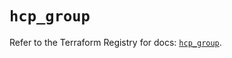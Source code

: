 # `hcp_group`

Refer to the Terraform Registry for docs: [`hcp_group`](https://registry.terraform.io/providers/hashicorp/hcp/0.95.0/docs/resources/group).

